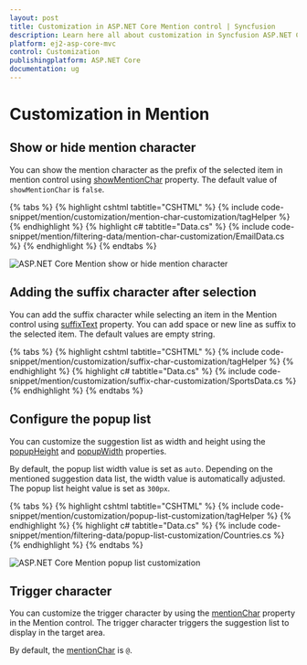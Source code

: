 ```yaml
---
layout: post
title: Customization in ASP.NET Core Mention control | Syncfusion
description: Learn here all about customization in Syncfusion ASP.NET Core Mention control of Syncfusion Essential JS 2 and more.
platform: ej2-asp-core-mvc
control: Customization
publishingplatform: ASP.NET Core
documentation: ug
---
```


# Customization in Mention

## Show or hide mention character

You can show the mention character as the prefix of the selected item in mention control using [showMentionChar](https://help.syncfusion.com/cr/aspnetcore-js2/Syncfusion.EJ2.DropDowns.Mention.html#Syncfusion_EJ2_DropDowns_Mention_ShowMentionChar) property. The default value of `showMentionChar` is `false`.

{% tabs %}
{% highlight cshtml tabtitle="CSHTML" %}
{% include code-snippet/mention/customization/mention-char-customization/tagHelper %}
{% endhighlight %}
{% highlight c# tabtitle="Data.cs" %}
{% include code-snippet/mention/filtering-data/mention-char-customization/EmailData.cs %}
{% endhighlight %}
{% endtabs %}

![ASP.NET Core Mention show or hide mention character](./images/mention-show-mention-char.png)

## Adding the suffix character after selection

You can add the suffix character while selecting an item in the Mention control using [suffixText](https://help.syncfusion.com/cr/aspnetcore-js2/Syncfusion.EJ2.DropDowns.Mention.html#Syncfusion_EJ2_DropDowns_Mention_SuffixText) property. You can add space or new line as suffix to the selected item. The default values are empty string.

{% tabs %}
{% highlight cshtml tabtitle="CSHTML" %}
{% include code-snippet/mention/customization/suffix-char-customization/tagHelper %}
{% endhighlight %}
{% highlight c# tabtitle="Data.cs" %}
{% include code-snippet/mention/customization/suffix-char-customization/SportsData.cs %}
{% endhighlight %}
{% endtabs %}

## Configure the popup list

You can customize the suggestion list as width and height using the [popupHeight](https://help.syncfusion.com/cr/aspnetcore-js2/Syncfusion.EJ2.DropDowns.Mention.html#Syncfusion_EJ2_DropDowns_Mention_PopupHeight) and [popupWidth](https://help.syncfusion.com/cr/aspnetcore-js2/Syncfusion.EJ2.DropDowns.Mention.html#Syncfusion_EJ2_DropDowns_Mention_PopupWidth) properties.

By default, the popup list width value is set as `auto`. Depending on the mentioned suggestion data list, the width value is automatically adjusted. The popup list height value is set as `300px`.

{% tabs %}
{% highlight cshtml tabtitle="CSHTML" %}
{% include code-snippet/mention/customization/popup-list-customization/tagHelper %}
{% endhighlight %}
{% highlight c# tabtitle="Data.cs" %}
{% include code-snippet/mention/filtering-data/popup-list-customization/Countries.cs %}
{% endhighlight %}
{% endtabs %}

![ASP.NET Core Mention popup list customization](./images/mention-popup-list-customization.png)

## Trigger character

You can customize the trigger character by using the [mentionChar](https://help.syncfusion.com/cr/aspnetcore-js2/Syncfusion.EJ2.DropDowns.Mention.html#Syncfusion_EJ2_DropDowns_Mention_MentionChar) property in the Mention control. The trigger character triggers the suggestion list to display in the target area.

By default, the [mentionChar](https://help.syncfusion.com/cr/aspnetcore-js2/Syncfusion.EJ2.DropDowns.Mention.html#Syncfusion_EJ2_DropDowns_Mention_MentionChar) is `@`.
